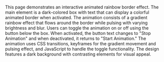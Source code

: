 This page demonstrates an interactive animated rainbow border effect. The main element is a dark-colored box with text that can display a colorful animated border when activated. The animation consists of a gradient rainbow effect that flows around the border while pulsing with varying brightness and blur. Users can toggle the animation on or off using the button below the box. When activated, the button text changes to "Stop Animation" and when deactivated, it returns to "Start Animation." The animation uses CSS transitions, keyframes for the gradient movement and pulsing effect, and JavaScript to handle the toggle functionality. The design features a dark background with contrasting elements for visual appeal.

<!-- Generated from commit: 99021c5a96c4d188e92a9341621a105e0d3600ca -->